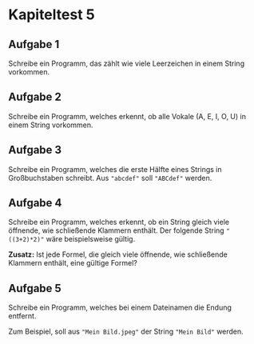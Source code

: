 # Kapiteltest 5

## Aufgabe 1
Schreibe ein Programm, das zählt wie viele Leerzeichen in einem String vorkommen.

## Aufgabe 2
Schreibe ein Programm, welches erkennt,
ob alle Vokale (A, E, I, O, U) in einem String vorkommen.

## Aufgabe 3
Schreibe ein Programm, welches die erste Hälfte eines Strings
in Großbuchstaben schreibt. Aus `"abcdef"` soll `"ABCdef"` werden.

## Aufgabe 4
Schreibe ein Programm, welches erkennt, ob ein String
gleich viele öffnende, wie schließende Klammern enthält.
Der folgende String `"((3+2)*2)"` wäre beispielsweise gültig.

**Zusatz:** Ist jede Formel, die gleich viele öffnende,
wie schließende Klammern enthält, eine gültige Formel?

## Aufgabe 5
Schreibe ein Programm, welches bei einem Dateinamen die Endung entfernt.

Zum Beispiel, soll aus `"Mein Bild.jpeg"` der String `"Mein Bild"`  werden.


